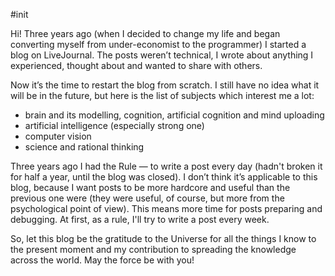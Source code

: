 #init

Hi! Three years ago (when I decided to change my life and began converting myself from under-economist to the programmer) I started a blog on LiveJournal. The posts weren’t technical, I wrote about anything I experienced, thought about and wanted to share with others.

Now it’s the time to restart the blog from scratch. I still have no idea what it will be in the future, but here is the list of subjects which interest me a lot:

* brain and its modelling, cognition, artificial cognition and mind uploading
* artificial intelligence (especially strong one)
* computer vision
* science and rational thinking

Three years ago I had the Rule — to write a post every day (hadn't broken it for half a year, until the blog was closed). I don’t think it’s applicable to this blog, because I want posts to be more hardcore and useful than the previous one were (they were useful, of course, but more from the psychological point of view). This means more time for posts preparing and debugging. At first, as a rule, I'll try to write a post every week.

So, let this blog be the gratitude to the Universe for all the things I know to the present moment and my contribution to spreading the knowledge across the world. May the force be with you!
